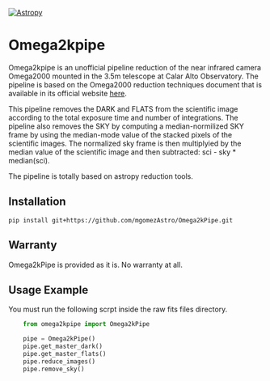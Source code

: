 [![Astropy](https://img.shields.io/badge/powered%20by-AstroPy-orange.svg?style=flat)](https://www.astropy.org/)


# Omega2kpipe

Omega2kpipe is an unofficial pipeline reduction of the near infrared camera Omega2000
mounted in the 3.5m telescope at Calar Alto Observatory. The pipeline is based on
the Omega2000 reduction techniques document that is available in its official website
[here](https://www.caha.es/es/telescope-3-5m-2/omega-2000).

This pipeline removes the DARK and FLATS from the scientific image according to the
total exposure time and number of integrations. The pipeline also removes the SKY by
computing a median-normilized SKY frame by using the median-mode value of the stacked
pixels of the scientific images. The normalized sky frame is then multiplyied by the
median value of the scientific image and then subtracted: sci - sky * median(sci).

The pipeline is totally based on astropy reduction tools.

## Installation


    pip install git+https://github.com/mgomezAstro/Omega2kPipe.git


## Warranty

Omega2kPipe is provided as it is. No warranty at all.

## Usage Example

You must run the following scrpt inside the raw fits files directory. 

```python
    from omega2kpipe import Omega2kPipe

    pipe = Omega2kPipe()
    pipe.get_master_dark()
    pipe.get_master_flats()
    pipe.reduce_images()
    pipe.remove_sky()
```
